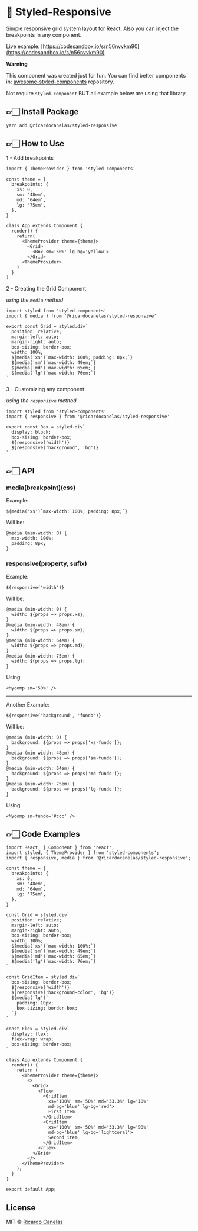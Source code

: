 # 💅 Styled-Responsive

Simple responsive grid system layout for React. Also you can inject the breakpoints in any component.

Live example: [https://codesandbox.io/s/n56nvvkm90](https://codesandbox.io/s/n56nvvkm90)

**Warning**

This component was created just for fun. You can find better components in: [awesome-styled-components](https://github.com/styled-components/awesome-styled-components#grid-systems) repository.

Not require `styled-component` BUT all example below are using that library.

## 👉🏻 Install Package

```
yarn add @ricardocanelas/styled-responsive
```

## 👉🏻 How to Use

1 - Add breakpoints

```
import { ThemeProvider } from 'styled-components'

const theme = {
  breakpoints: {
    xs: 0,
    sm: '48em',
    md: '64em',
    lg: '75em',
  },
}

class App extends Component {
  render() {
    return(
      <ThemeProvider theme={theme}>
        <Grid>
          <Box sm='50%' lg-bg='yellow'>
        </Grid>
      <ThemeProvider>
    )
  }
)
```

2 - Creating the Grid Component

*using the `media` method*

```
import styled from 'styled-components'
import { media } from '@ricardocanelas/styled-responsive'

export const Grid = styled.div`
  position: relative;
  margin-left: auto;
  margin-right: auto;
  box-sizing: border-box;
  width: 100%;
  ${media('xs')`max-width: 100%; padding: 8px;`}
  ${media('sm')`max-width: 49em;`}
  ${media('md')`max-width: 65em;`}
  ${media('lg')`max-width: 76em;`}
`
```

3 - Customizing any component

*using the `responsive` method*

```
import styled from 'styled-components'
import { responsive } from '@ricardocanelas/styled-responsive'

export const Box = styled.div`
  display: block;
  box-sizing: border-box;
  ${responsive('width')}
  ${responsive('background', 'bg')}
`
```

## 👉🏻 API

### **media(breakpoint)(css)**

Example:

```
${media('xs')`max-width: 100%; padding: 8px;`}
````

Will be:

```
@media (min-width: 0) {
  max-width: 100%;
  padding: 8px;
}
```


### **responsive(property, sufix)**

Example:

```
${responsive('width')}
````

Will be:

```
@media (min-width: 0) {
  width: ${props => props.xs};
}
@media (min-width: 48em) {
  width: ${props => props.sm};
}
@media (min-width: 64em) {
  width: ${props => props.md};
}
@media (min-width: 75em) {
  width: ${props => props.lg};
}
```

Using

```
<Mycomp sm='50%' />
```

---

Another Example:

```
${responsive('background', 'fundo')}
````

Will be:

```
@media (min-width: 0) {
  background: ${props => props['xs-fundo']};
}
@media (min-width: 48em) {
  background: ${props => props['sm-fundo']};
}
@media (min-width: 64em) {
  background: ${props => props['md-fundo']};
}
@media (min-width: 75em) {
  background: ${props => props['lg-fundo']};
}
```

Using

```
<Mycomp sm-fundo='#ccc' />
```

## 👉🏻 Code Examples

```
import React, { Component } from 'react';
import styled, { ThemeProvider } from 'styled-components';
import { responsive, media } from '@ricardocanelas/styled-responsive';

const theme = {
  breakpoints: {
    xs: 0,
    sm: '48em',
    md: '64em',
    lg: '75em',
  },
}

const Grid = styled.div`
  position: relative;
  margin-left: auto;
  margin-right: auto;
  box-sizing: border-box;
  width: 100%;
  ${media('xs')`max-width: 100%;`}
  ${media('sm')`max-width: 49em;`}
  ${media('md')`max-width: 65em;`}
  ${media('lg')`max-width: 76em;`}
`

const GridItem = styled.div`
  box-sizing: border-box;
  ${responsive('width')}
  ${responsive('background-color', 'bg')}
  ${media('lg')`
    padding: 10px;
    box-sizing: border-box;
  `}
`

const Flex = styled.div`
  display: flex;
  flex-wrap: wrap;
  box-sizing: border-box;
`

class App extends Component {
  render() {
    return (
      <ThemeProvider theme={theme}>
        <>
          <Grid>
            <Flex>
              <GridItem
                xs='100%' sm='50%' md='33.3%' lg='10%'
                md-bg='blue' lg-bg='red'>
                First Item
              </GridItem>
              <GridItem
                xs='100%' sm='50%' md='33.3%' lg='90%'
                md-bg='blue' lg-bg='lightcoral'>
                Second item
              </GridItem>
            </Flex>
          </Grid>
        </>
      </ThemeProvider>
    );
  }
}

export default App;
```

## License

MIT © [Ricardo Canelas](https://github.com/ricardocanelas)
